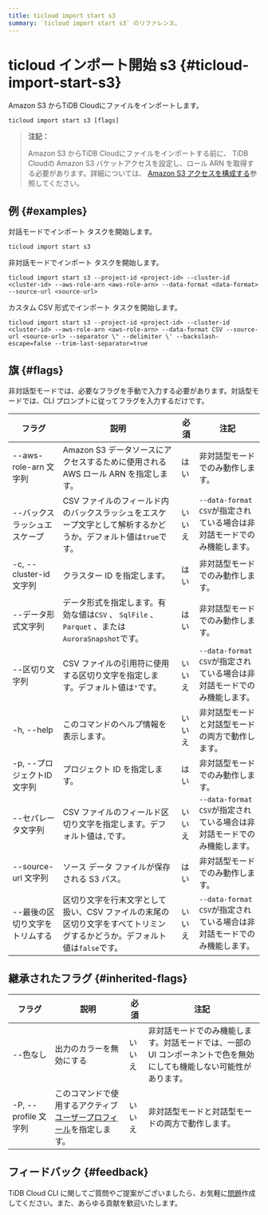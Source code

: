 ```yaml
---
title: ticloud import start s3
summary: `ticloud import start s3` のリファレンス。
---
```


# ticloud インポート開始 s3 {#ticloud-import-start-s3}

Amazon S3 からTiDB Cloudにファイルをインポートします。

```shell
ticloud import start s3 [flags]
```

> **注記：**
>
> Amazon S3 からTiDB Cloudにファイルをインポートする前に、 TiDB Cloudの Amazon S3 バケットアクセスを設定し、ロール ARN を取得する必要があります。詳細については、 [Amazon S3 アクセスを構成する](/tidb-cloud/config-s3-and-gcs-access.md#configure-amazon-s3-access)参照してください。

## 例 {#examples}

対話モードでインポート タスクを開始します。

```shell
ticloud import start s3
```

非対話モードでインポート タスクを開始します。

```shell
ticloud import start s3 --project-id <project-id> --cluster-id <cluster-id> --aws-role-arn <aws-role-arn> --data-format <data-format> --source-url <source-url>
```

カスタム CSV 形式でインポート タスクを開始します。

```shell
ticloud import start s3 --project-id <project-id> --cluster-id <cluster-id> --aws-role-arn <aws-role-arn> --data-format CSV --source-url <source-url> --separator \" --delimiter \' --backslash-escape=false --trim-last-separator=true
```

## 旗 {#flags}

非対話型モードでは、必要なフラグを手動で入力する必要があります。対話型モードでは、CLI プロンプトに従ってフラグを入力するだけです。

| フラグ                  | 説明                                                                     | 必須  | 注記                                            |
| -------------------- | ---------------------------------------------------------------------- | --- | --------------------------------------------- |
| --aws-role-arn 文字列   | Amazon S3 データソースにアクセスするために使用される AWS ロール ARN を指定します。                    | はい  | 非対話型モードでのみ動作します。                              |
| --バックスラッシュエスケープ      | CSV ファイルのフィールド内のバックスラッシュをエスケープ文字として解析するかどうか。デフォルト値は`true`です。           | いいえ | `--data-format CSV`が指定されている場合は非対話モードでのみ機能します。 |
| -c, --cluster-id 文字列 | クラスター ID を指定します。                                                       | はい  | 非対話型モードでのみ動作します。                              |
| --データ形式文字列           | データ形式を指定します。有効な値は`CSV` 、 `SqlFile` 、 `Parquet` 、または`AuroraSnapshot`です。 | はい  | 非対話型モードでのみ動作します。                              |
| --区切り文字列             | CSV ファイルの引用符に使用する区切り文字を指定します。デフォルト値は`"`です。                             | いいえ | `--data-format CSV`が指定されている場合は非対話モードでのみ機能します。 |
| -h, --help           | このコマンドのヘルプ情報を表示します。                                                    | いいえ | 非対話型モードと対話型モードの両方で動作します。                      |
| -p, --プロジェクトID 文字列   | プロジェクト ID を指定します。                                                      | はい  | 非対話型モードでのみ動作します。                              |
| --セパレータ文字列           | CSV ファイルのフィールド区切り文字を指定します。デフォルト値は`,`です。                                | いいえ | `--data-format CSV`が指定されている場合は非対話モードでのみ機能します。 |
| --source-url 文字列     | ソース データ ファイルが保存される S3 パス。                                              | はい  | 非対話型モードでのみ動作します。                              |
| --最後の区切り文字をトリムする     | 区切り文字を行末文字として扱い、CSV ファイルの末尾の区切り文字をすべてトリミングするかどうか。デフォルト値は`false`です。     | いいえ | `--data-format CSV`が指定されている場合は非対話モードでのみ機能します。 |

## 継承されたフラグ {#inherited-flags}

| フラグ               | 説明                                                                             | 必須  | 注記                                                           |
| ----------------- | ------------------------------------------------------------------------------ | --- | ------------------------------------------------------------ |
| --色なし             | 出力のカラーを無効にする                                                                   | いいえ | 非対話モードでのみ機能します。対話モードでは、一部の UI コンポーネントで色を無効にしても機能しない可能性があります。 |
| -P, --profile 文字列 | このコマンドで使用するアクティブ[ユーザープロフィール](/tidb-cloud/cli-reference.md#user-profile)を指定します。 | いいえ | 非対話型モードと対話型モードの両方で動作します。                                     |

## フィードバック {#feedback}

TiDB Cloud CLI に関してご質問やご提案がございましたら、お気軽に[問題](https://github.com/tidbcloud/tidbcloud-cli/issues/new/choose)作成してください。また、あらゆる貢献を歓迎いたします。
